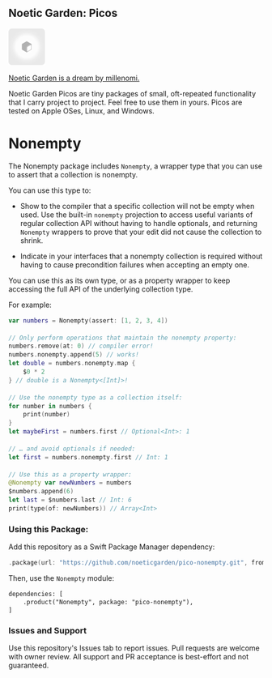 ## Noetic Garden: Picos

<img src="Docs/Picos.png" width="72" height="72" alt="" />

[Noetic Garden is a dream by millenomi.](https://noetic.garden)

Noetic Garden Picos are tiny packages of small, oft-repeated functionality that I carry project to project. Feel free to use them in yours. Picos are tested on Apple OSes, Linux, and Windows.

# Nonempty

The Nonempty package includes `Nonempty`, a wrapper type that you can use to assert that a collection is nonempty.

You can use this type to:

- Show to the compiler that a specific collection will not be empty when used. Use the built-in `nonempty` projection to access useful variants of regular collection API without having to handle optionals, and returning `Nonempty` wrappers to prove that your edit did not cause the collection to shrink.

- Indicate in your interfaces that a nonempty collection is required without having to cause precondition failures when accepting an empty one.

You can use this as its own type, or as a property wrapper to keep accessing the full API of the underlying collection type.

For example:

```swift
var numbers = Nonempty(assert: [1, 2, 3, 4])

// Only perform operations that maintain the nonempty property:
numbers.remove(at: 0) // compiler error!
numbers.nonempty.append(5) // works!
let double = numbers.nonempty.map {
	$0 * 2
} // double is a Nonempty<[Int]>!

// Use the nonempty type as a collection itself:
for number in numbers {
	print(number)
}
let maybeFirst = numbers.first // Optional<Int>: 1

// … and avoid optionals if needed:
let first = numbers.nonempty.first // Int: 1

// Use this as a property wrapper:
@Nonempty var newNumbers = numbers
$numbers.append(6)
let last = $numbers.last // Int: 6
print(type(of: newNumbers)) // Array<Int>
```

### Using this Package:

Add this repository as a Swift Package Manager dependency:

```swift
.package(url: "https://github.com/noeticgarden/pico-nonempty.git", from: "1.0")
```

Then, use the `Nonempty` module:

```
dependencies: [
	.product("Nonempty", package: "pico-nonempty"),
]
```

### Issues and Support

Use this repository's Issues tab to report issues. Pull requests are welcome with owner review. All support and PR acceptance is best-effort and not guaranteed.